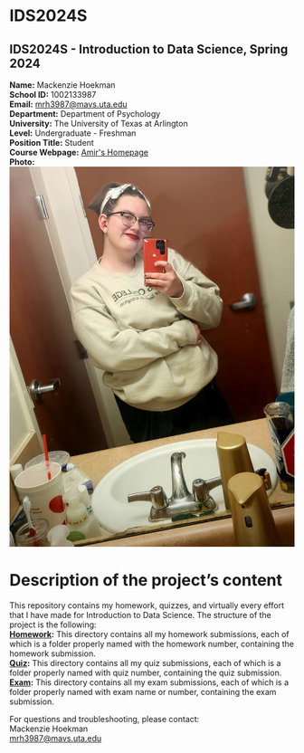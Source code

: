 # IDS2024S

## **IDS2024S - Introduction to Data Science, Spring 2024**  
**Name:** Mackenzie Hoekman  
**School ID:** 1002133987  
**Email:** mrh3987@mavs.uta.edu  
**Department:** Department of Psychology  
**University:** The University of Texas at Arlington  
**Level:** Undergraduate - Freshman  
**Position Title:** Student  
**Course Webpage:** [Amir's Homepage](https://www.cdslab.org/IDS2024S/)  
**Photo:** ![a photo of Mackenzie](20231129_173905~2.jpg)  

# Description of the project’s content
This repository contains my homework, quizzes, and virtually every effort that I have made for Introduction to Data Science. The structure of the project is the following:  
**[Homework](hw):** This directory contains all my homework submissions, each of which is a folder properly named with the homework number, containing the homework submission.  
**[Quiz](quiz):** This directory contains all my quiz submissions, each of which is a folder properly named with quiz number, containing the quiz submission.  
**[Exam](exam):** This directory contains all my exam submissions, each of which is a folder properly named with exam name or number, containing the exam submission.  
  
For questions and troubleshooting, please contact:  
Mackenzie Hoekman  
mrh3987@mavs.uta.edu  
